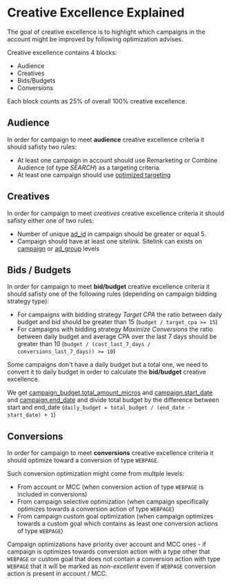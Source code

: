 # Creative Excellence Explained

The goal of creative excellence is to highlight which campaigns in the account might be improved by following optimization advises.

Creative excellence contains 4 blocks:

* Audience
* Creatives
* Bids/Budgets
* Conversions


Each block counts as 25% of overall 100% creative excellence.

## Audience

In order for campaign to meet **audience** creative excellence criteria it should safisty two rules:
* At least one campaign in account should use Remarketing or Combine Audience (of type *SEARCH*) as a targeting criteria.
* At least one campaign should use [optimized targeting](https://developers.google.com/google-ads/api/fields/v11/ad_group#ad_group.explorer_auto_optimizer_setting.opt_in)


## Creatives

In order for campaign to meet *creatives* creative excellence criteria it should safisty either one of two rules:

* Number of unique [ad_id](https://developers.google.com/google-ads/api/fields/v11/ad_group_ad#ad_group_ad.ad.id) in campaign should be greater or equal 5.
* Campaign should have at least one sitelink. Sitelink can exists on [campaign](https://developers.google.com/google-ads/api/fields/v11/campaign_extension_setting) or [ad_group](https://developers.google.com/google-ads/api/fields/v11/ad_group_extension_setting) levels

## Bids / Budgets

In order for campaign to meet **bid/budget** creative excellence criteria it should safisty one of the following rules (depending on campaign bidding strategy type):

* For campaigns with bidding strategy *Target CPA* the ratio between daily budget and bid should be greater than 15 (`budget / target_cpa >= 15`)
* For campaigns with bidding strategy *Maximize Conversions*  the ratio between daily budget and average CPA over the last 7 days should be greater than 10 (`budget / (cost_last_7_days / conversions_last_7_days)) >= 10`)

Some campaigns don't have a daily budget but a total one, we need to convert it to daily budget in order to calculate the **bid/budget** creative excellence.

We get [campaign_budget.total_amount_micros](https://developers.google.com/google-ads/api/fields/v11/campaign_budget#campaign_budget.total_amount_micros)
and [campaign.start_date](https://developers.google.com/google-ads/api/fields/v11/campaign#campaign.start_date)
and [campaign.end_date](https://developers.google.com/google-ads/api/fields/v11/campaign#campaign.end_date) and divide total budget by the difference between start and end_date (`daily_budget = total_budget / (end_date - start_date) + 1`)

## Conversions

In order for campaign to meet **conversions** creative excellence criteria it should optimize toward a conversion of type `WEBPAGE`.


Such conversion optimization might come from multple levels:

* From account or MCC (when conversion action of type `WEBPAGE` is included in conversions)
* From campaign selective optimization (when campaign specifically optimizes towards a conversion action of type `WEBPAGE`)
* From campaign custom goal optimization (when campaign optimizes towards a custom goal which contains as least one conversion actions of type `WEBPAGE`)

Campaign optimizations have priority over account and MCC ones - if campaign is optimizes towards conversion action with a type other that `WEBPAGE` or custom goal that does not contain a conversion action with type `WEBPAGE` that it will be marked as *non-excellent* even if `WEBPAGE` conversion action is present in account / MCC.
